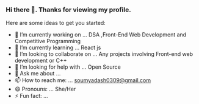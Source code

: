 ### Hi there 👋. Thanks for viewing my profile.


Here are some ideas to get you started:

- 🔭 I’m currently working on ... DSA ,Front-End Web Development and Competitive Programming
- 🌱 I’m currently learning ... React js
- 👯 I’m looking to collaborate on ... Any projects involving Front-end web development or C++
- 🤔 I’m looking for help with ... Open Source
- 💬 Ask me about ...
- 📫 How to reach me: ... soumyadash0309@gmail.com
- 😄 Pronouns: ... She/Her
- ⚡ Fun fact: ...
